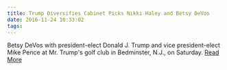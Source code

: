 ```yaml
---
title: Trump Diversifies Cabinet Picks Nikki Haley and Betsy DeVos
date: 2016-11-24 10:33:02
tags:
---
```

Betsy DeVos with president-elect Donald J. Trump and vice president-elect Mike Pence at Mr. Trump&#39;s golf club in Bedminster, N.J., on Saturday.
[Read More](http://www.nytimes.com/2016/11/23/us/politics/donald-trump-president-elect.html)